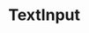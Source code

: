 # TextInput

<ac-text-input color="primary" suffix-divider>
  <template v-slot:prefix>
    <i class="bi-alarm" style="padding-left: 11px;"></i>
  </template>
  <template v-slot:suffix>
    <ac-btn tile flat small style="height: 100%">RMB</ac-btn>
  </template>
</ac-text-input>
